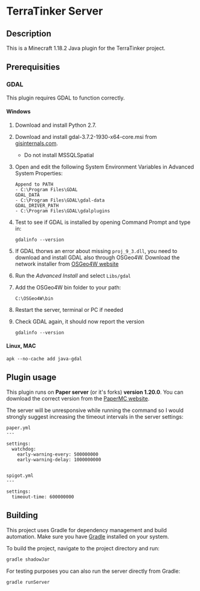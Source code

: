 # TerraTinker Server

## Description

This is a Minecraft 1.18.2 Java plugin for the TerraTinker project.

## Prerequisities

### GDAL

This plugin requires GDAL to function correctly.

#### Windows

1. Download and install Python 2.7.
2. Download and install gdal-3.7.2-1930-x64-core.msi from [gisinternals.com](https://www.gisinternals.com/query.html?content=filelist&file=release-1930-x64-gdal-3-7-2-mapserver-8-0-1.zip).
    - Do not install MSSQLSpatial
3. Open and edit the following System Environment Variables in Advanced System Properties:

    ```
    Append to PATH
    - C:\Program Files\GDAL
    GDAL_DATA
    - C:\Program Files\GDAL\gdal-data
    GDAL_DRIVER_PATH
    - C:\Program Files\GDAL\gdalplugins
    ```

4. Test to see if GDAL is installed by opening Command Prompt and type in:

    ```
    gdalinfo --version
    ```

5. If GDAL thorws an error about missing `proj_9_3.dll`, you need to download and install GDAL also through OSGeo4W. Download the network installer from [OSGeo4W website](https://trac.osgeo.org/osgeo4w/)

6. Run the _Advanced Install_ and select `Libs/gdal`

7. Add the OSGeo4W bin folder to your path:

    ```
    C:\OSGeo4W\bin
    ```

8. Restart the server, terminal or PC if needed

9. Check GDAL again, it should now report the version
    ```
    gdalinfo --version
    ```

#### Linux, MAC

`apk --no-cache add java-gdal`

## Plugin usage

This plugin runs on **Paper server** (or it's forks) **version 1.20.0**. You can download the correct version from the [PaperMC website](https://papermc.io/).

The server will be unresponsive while running the command so I would strongly suggest increasing the timeout intervals in the server settings:

```
paper.yml
---

settings:
  watchdog:
    early-warning-every: 500000000
    early-warning-delay: 1000000000


spigot.yml
---

settings:
  timeout-time: 600000000
```

## Building

This project uses Gradle for dependency management and build automation. Make sure you have [Gradle](https://gradle.org/install/) installed on your system.

To build the project, navigate to the project directory and run:

```bash
gradle shadowJar
```

For testing purposes you can also run the server directly from Gradle:

```bash
gradle runServer
```
